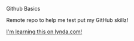 Github Basics

Remote repo to help me test put my GitHub skillz!

[I'm learning this on lynda.com!](http://www.lynda.com)
